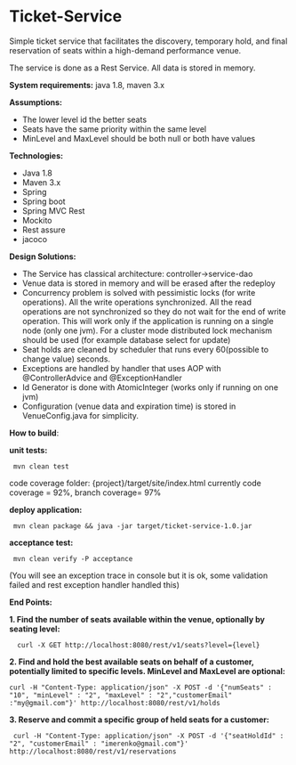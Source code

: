 # Ticket-Service


Simple ticket service that facilitates the discovery, temporary hold, and final reservation of seats within a high-demand performance
venue.

The service is done as a Rest Service. All data is stored in memory.

**System requirements:** java 1.8, maven 3.x

**Assumptions:**
 - The lower level id the better seats
 - Seats have the same priority within the same level
 - MinLevel and MaxLevel should be both null or both have values
  
**Technologies:**

 - Java 1.8
 - Maven 3.x
 - Spring
 - Spring boot
 - Spring MVC Rest
 - Mockito
 - Rest assure
 - jacoco
 
 
 **Design Solutions:**

 - The Service has classical architecture: controller->service-dao
 - Venue data is stored in memory and will be erased after the redeploy
 - Concurrency problem is solved with pessimistic locks (for write operations). All the write operations synchronized.  All the read operations are not synchronized so they do not wait for the end of write operation. This will work only if the application is running on a single node (only one jvm). For a cluster mode distributed lock mechanism should be used (for example database select for update)
 -  Seat holds are cleaned by scheduler that runs every 60(possible to change value) seconds.
 -  Exceptions are handled by handler that uses AOP with @ControllerAdvice and @ExceptionHandler
 -  Id Generator is done with AtomicInteger (works only if running on one jvm)
 -  Configuration (venue data and expiration time) is stored in VenueConfig.java for simplicity.

    

 **How to build**:
 
 
**unit tests:**
   

     mvn clean test

 code coverage folder: {project}/target/site/index.html
 currently code coverage = 92%, branch coverage= 97%
 
 
**deploy application:**
   

     mvn clean package && java -jar target/ticket-service-1.0.jar 

 
 **acceptance test:**

     mvn clean verify -P acceptance

 (You will see an exception trace in console but it is ok, some validation failed and rest exception handler handled this)
 
**End Points:**
 
 **1. Find the number of seats available within the venue, optionally by seating level:**         

      curl -X GET http://localhost:8080/rest/v1/seats?level={level}

 
  **2. Find and hold the best available seats on behalf of a customer, potentially limited to specific levels. MinLevel and MaxLevel are optional:**
  
    curl -H "Content-Type: application/json" -X POST -d '{"numSeats" : "10", "minLevel" : "2", "maxLevel" : "2","customerEmail" :"my@gmail.com"}' http://localhost:8080/rest/v1/holds

 
  **3. Reserve and commit a specific group of held seats for a customer:**
 

     curl -H "Content-Type: application/json" -X POST -d '{"seatHoldId" : "2", "customerEmail" : "imerenko@gmail.com"}' http://localhost:8080/rest/v1/reservations
 

